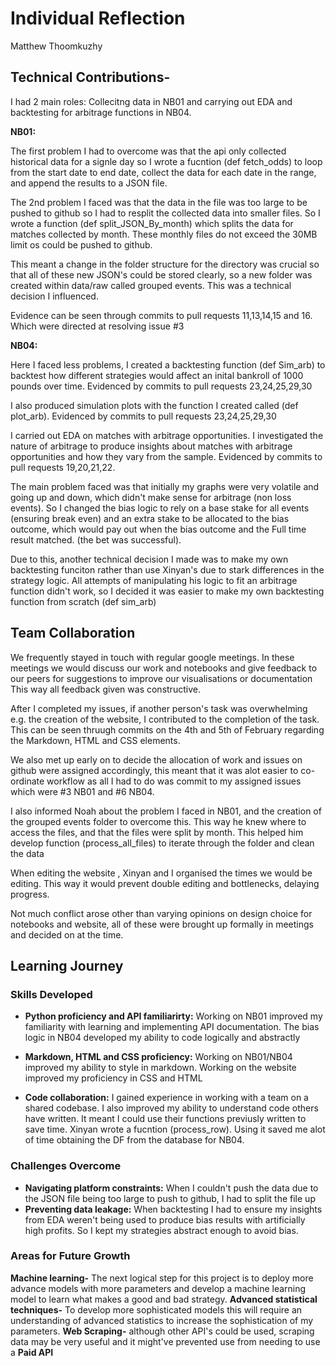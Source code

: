 # Individual Reflection
Matthew Thoomkuzhy

## Technical Contributions-

I had 2 main roles: Collecitng data in NB01 and carrying out EDA and backtesting for arbitrage functions in NB04.

**NB01:**

The first problem I had to overcome was that the api only collected historical data for a signle day so I wrote a fucntion (def fetch_odds) to loop from the start date to end date, collect the data for each date in the range, and append the results to a JSON file.

The 2nd problem I faced was that the data in the file was too large to be pushed to github so I had to resplit the collected data into smaller files. So I wrote a function (def split_JSON_By_month) which splits the data for matches collected by month. These monthly files do not exceed the 30MB limit os could be pushed to github.

This meant a change in the folder structure for the directory was crucial so that all of these new JSON's could be stored clearly, so a new folder was created within data/raw called grouped events. This was a technical decision I influenced.

Evidence can be seen through commits to pull requests 11,13,14,15 and 16. Which were directed at resolving issue #3

**NB04:**

Here I faced less problems, I created a backtesting function (def Sim_arb) to backtest how different strategies would affect an inital bankroll of 1000 pounds over time. Evidenced by commits to pull requests 23,24,25,29,30

I also produced simulation plots with the function I created called (def plot_arb). Evidenced by commits to pull requests 23,24,25,29,30

I carried out EDA on matches with arbitrage opportunities. I investigated the nature of arbitrage to produce insights about matches with arbitrage opportunities and how they vary from the sample. Evidenced by commits to pull requests 19,20,21,22.

The main problem faced was that initially my graphs were very volatile and going up and down, which didn't make sense for arbitrage (non loss events). So I changed the bias logic to rely on a base stake for all events (ensuring break even) and an extra stake to be allocated to the bias outcome, which would pay out when the bias outcome and the Full time result matched. (the bet was successful).

Due to this, another technical decision I made was to make my own backtesting funciton rather than use Xinyan's due to stark differences in the strategy logic. All attempts of manipulating his logic to fit an arbitrage function didn't work, so I decided it was easier to make my own backtesting function from scratch (def sim_arb)



## Team Collaboration  

We frequently stayed in touch with regular google meetings.
In these meetings we would discuss our work and notebooks and give feedback to our peers for suggestions to improve our visualisations or documentation
This way all feedback given was constructive. 

After I completed my issues, if another person's task was overwhelming e.g. the creation of the website, I contributed to the completion of the task. This can be seen thruugh commits on the 4th and 5th of February regarding the Markdown, HTML and CSS elements.

We also met up early on to decide the allocation of work and issues on github were assigned accordingly, this meant that it was alot easier to co-ordinate workflow as all I had to do was commit to my assigned issues which were #3 NB01 and #6 NB04.

I also informed Noah about the problem I faced in NB01, and the creation of the grouped events folder to overcome this. This way he knew where to access the files, and that the files were split by month. This helped him develop function (process_all_files) to iterate through the folder and clean the data

When editing the website , Xinyan and I organised the times we would be editing. This way it would prevent double editing and bottlenecks, delaying progress.

Not much conflict arose other than varying opinions on design choice for notebooks and website, all of these were brought up formally in meetings and decided on at the time.
 
## Learning Journey  

### Skills Developed 

- **Python proficiency and API familiarirty:** Working on NB01 improved my familiarity with learning and implementing API documentation. The bias logic in NB04 developed my ability to code logically and abstractly

- **Markdown, HTML and CSS proficiency:** Working on NB01/NB04 improved my ability to style in markdown. Working on the website improved my proficiency in CSS and HTML
  
- **Code collaboration:** I gained experience in working with a team on a shared codebase. I also improved my ability to understand code others have written. It meant I could use their functions previusly written to save time. Xinyan wrote a fucntion (process_row). Using it saved me alot of time obtaining the DF from the database for NB04.


### Challenges Overcome

- **Navigating platform constraints:** When I couldn't push the data due to the JSON file being too large to push to github, I had to split the file up
- **Preventing data leakage:** When backtesting I had to ensure my insights from EDA weren't being used to produce bias results with artificially high profits. So I kept my strategies abstract enough to avoid bias.


### Areas for Future Growth  

**Machine learning-** The next logical step for this project is to deploy more advance models with more parameters and develop a machine learning model to learn what makes a good and bad strategy.
**Advanced statistical techniques-** To develop more sophisticated models this will require an understanding of advanced statistics to increase the sophistication of my parameters.
**Web Scraping-** although other API's could be used, scraping data may be very useful and it might've prevented use from needing to use a **Paid API**
